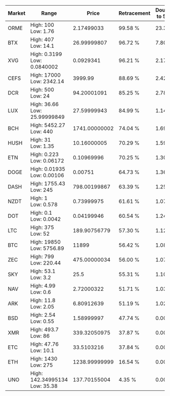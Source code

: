 | Market | Range | Price| Retracement | Doubles to 50% |
| --- | --- | --- | --- | --- |
| ORME | High: 100<br />Low: 1.76 | 2.17499033 | 99.58 % | 23.39 |
| BTX | High: 407<br />Low: 14.1 | 26.99999807 | 96.72 % | 7.80 |
| XVG | High: 0.3199<br />Low: 0.0840002 | 0.0929341 | 96.21 % | 2.17 |
| CEFS | High: 17000<br />Low: 2342.14 | 3999.99 | 88.69 % | 2.42 |
| DCR | High: 500<br />Low: 24 | 94.20001091 | 85.25 % | 2.78 |
| LUX | High: 36.66<br />Low: 25.99999849 | 27.59999943 | 84.99 % | 1.14 |
| BCH | High: 5452.27<br />Low: 440 | 1741.00000002 | 74.04 % | 1.69 |
| HUSH | High: 31<br />Low: 1.35 | 10.16000005 | 70.29 % | 1.59 |
| ETN | High: 0.223<br />Low: 0.06172 | 0.10969996 | 70.25 % | 1.30 |
| DOGE | High: 0.01935<br />Low: 0.00106 | 0.00751 | 64.73 % | 1.36 |
| DASH | High: 1755.43<br />Low: 245 | 798.00199867 | 63.39 % | 1.25 |
| NZDT | High: 1<br />Low: 0.578 | 0.73999975 | 61.61 % | 1.07 |
| DOT | High: 0.1<br />Low: 0.0042 | 0.04199946 | 60.54 % | 1.24 |
| LTC | High: 375<br />Low: 52 | 189.90756779 | 57.30 % | 1.12 |
| BTC | High: 19850<br />Low: 5756.89 | 11899 | 56.42 % | 1.08 |
| ZEC | High: 799<br />Low: 220.44 | 475.00000034 | 56.00 % | 1.07 |
| SKY | High: 53.1<br />Low: 3.2 | 25.5 | 55.31 % | 1.10 |
| NAV | High: 4.99<br />Low: 0.6 | 2.72000322 | 51.71 % | 1.03 |
| ARK | High: 11.8<br />Low: 2.05 | 6.80912639 | 51.19 % | 1.02 |
| BSD | High: 2.54<br />Low: 0.55 | 1.58999997 | 47.74 % | 0.00 |
| XMR | High: 493.7<br />Low: 86 | 339.32050975 | 37.87 % | 0.00 |
| ETC | High: 47.76<br />Low: 10.1 | 33.5103216 | 37.84 % | 0.00 |
| ETH | High: 1430<br />Low: 275 | 1238.99999999 | 16.54 % | 0.00 |
| UNO | High: 142.34995134<br />Low: 35.38 | 137.70155004 | 4.35 % | 0.00 |
